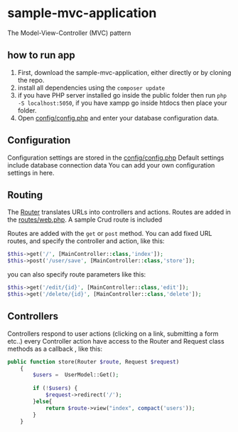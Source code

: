 # sample-mvc-application

The Model-View-Controller (MVC) pattern

## how to run app

1. First, download the sample-mvc-application, either directly or by cloning the repo.
2. install all dependencies using the `composer update`
3. if you have PHP server installed go inside the public folder then run `php -S localhost:5050`,
   if you have xampp go inside htdocs then place your folder.
4. Open [config/config.php](config/config.php) and enter your database configuration data.

## Configuration

Configuration settings are stored in the [config/config.php](config/config.php) Default settings include database connection data You can add your own configuration settings in here.

## Routing

The [Router](Router.php) translates URLs into controllers and actions. Routes are added in the [routes/web.php](routes/web.php). A sample Crud route is included

Routes are added with the `get` or `post` method. You can add fixed URL routes, and specify the controller and action, like this:

```php
$this->get('/', [MainController::class,'index']);
$this->post('/user/save', [MainController::class,'store']);
```

you can also specify route parameters like this:

```php
$this->get('/edit/{id}', [MainController::class,'edit']);
$this->get('/delete/{id}', [MainController::class,'delete']);
```

## Controllers

Controllers respond to user actions (clicking on a link, submitting a form etc..)
every Controller action have access to the Router and Request class methods
as a callback , like this:

```php
public function store(Router $route, Request $request)
    {
        $users =  UserModel::Get();
        
        if (!$users) {
            $request->redirect('/');
        }else{
            return $route->view("index", compact('users'));
        }
    }
```
